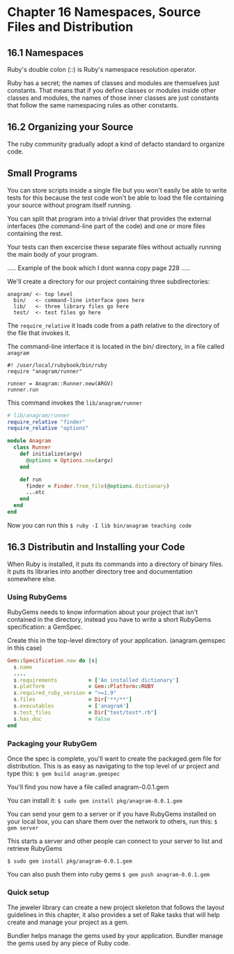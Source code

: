 # Chapter 16 Namespaces, Source Files and Distribution

## 16.1 Namespaces

Ruby's double colon (::) is Ruby's namespace resolution operator.

Ruby has a secret; the names of classes and modules are themselves just constants.
That means that if you define classes or modules inside other classes and modules, the
names of those inner classes are just constants that follow the same namespacing rules
as other constants.

## 16.2 Organizing your Source

The ruby community gradually adopt a kind of defacto standard to organize code.

## Small Programs

You can store scripts inside a single file but you won't easily be able to write tests
for this because the test code won't be able to load the file containing your source
without program itself running.

You can split that program into a trivial driver that provides the external interfaces
(the command-line part of the code) and one or more files containing the rest.

Your tests can then excercise these separate files without actually running the main body
of your program.

.....
Example of the book which I dont wanna copy page 228
.....

We'll create a directory for our project containing three subdirectories:

```
anagram/ <- top level
  bin/   <- command-line interface goes here
  lib/   <- three library files go here
  test/  <- test files go here
```

The `require_relative` it loads code from a path relative to the directory of the file
that invokes it.

The command-line interface it is located in the bin/ directory, in a file called
`anagram`

```
#! /user/local/rubybook/bin/ruby
require "anagram/runner"

runner = Anagram::Runner.new(ARGV)
runner.run
```

This command invokes the `lib/anagram/runner`

```ruby
# lib/anagram/runner
require_relative "finder"
require_relative "options"

module Anagram
  class Runner
    def initialize(argv)
      @options = Options.new(argv)
    end

    def run
      finder = Finder.from_file(@options.dictionary)
      ...etc
    end
  end
end
```

Now you can run this
`$ ruby -I lib bin/anagram teaching code`

## 16.3 Distributin and Installing your Code

When Ruby is installed, it puts its commands into a directory of binary files.
It puts its libraries into another directory tree and documentation somewhere else.

### Using RubyGems

RubyGems needs to know information about your project that isn't contained in the
directory, instead you have to write a short RubyGems specification: a GemSpec.

Create this in the top-level directory of your application. (anagram.gemspec in this case)

```ruby
Gem::Specification.new do |s|
  s.name
  ....
  s.requirements          = ['An installed dictionary']
  s.platform              = Gem::Platform::RUBY
  s.required_ruby_version = ">=1.9"
  s.files                 = Dir['**/**']
  s.executables           = ['anagram']
  s.test_files            = Dir["test/test*.rb"]
  s.has_doc               = false
end
```

### Packaging your RubyGem

Once the spec is complete, you'll want to create the packaged.gem file for distribution.
This is as easy as navigating to the top level of ur project and type this:
`$ gem build anagram.gemspec`

You'll find you now have a file called anagram-0.0.1.gem

You can install it:
`$ sudo gem install pkg/anagram-0.0.1.gem`

You can send your gem to a server or if you have RubyGems installed on your local box,
you can share them over the network to others, run this:
`$ gem server`

This starts a server and other people can connect to your server to list and retrieve
RubyGems

`$ sudo gem install pkg/anagram-0.0.1.gem`

You can also push them into ruby gems
`$ gem push anagram-0.0.1.gem`

### Quick setup

The jeweler library can create a new project skeleton that follows the layout guidelines
in this chapter, it also provides a set of Rake tasks that will help create and manage
your project as a gem.

Bundler helps manage the gems used by your application. Bundler manage the gems used by
any piece of Ruby code.
